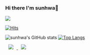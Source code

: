 ### Hi there I'm sunhwa👋

<a href="https://velog.io/@sunhwa508">
  <img src="https://render.gitanimals.org/farms/sunhwa508"/>
</a>

[![Hits](https://hits.seeyoufarm.com/api/count/incr/badge.svg?url=https%3A%2F%2Fgithub.com%2Fsunhwa508%2Fhit-counter&count_bg=%2379C83D&title_bg=%23555555&icon=&icon_color=%23E7E7E7&title=hits&edge_flat=true)](https://hits.seeyoufarm.com)


![sunhwa's GitHub stats](https://github-readme-stats.vercel.app/api?username=sunhwa508&show_icons=true&theme=dark)
[![Top Langs](https://github-readme-stats.vercel.app/api/top-langs/?username=sunhwa508&layout=compact&theme=dark&langs_count=7)](https://github.com/anuraghazra/github-readme-stats)


<a href="https://velog.io/@sunhwa508">
    <img
        src="http://img.shields.io/badge/-Velog-green?style=for-the-badge&logo=appveyor&link=https://velog.io/@sunhwa508"
        style="height : auto; margin-left : 10px; margin-right : 10px;"/>
</a>
<a href="https://www.youtube.com/channel/UCXwBCeiqjOezNcpplFuHX9g">
    <img 
        src="http://img.shields.io/badge/-Youtube-red?style=for-the-badge&logo=appveyor&link=https://www.youtube.com/channel/UCXwBCeiqjOezNcpplFuHX9g"
        style="height : auto; margin-left : 10px; margin-right : 10px;"/>
</a>
